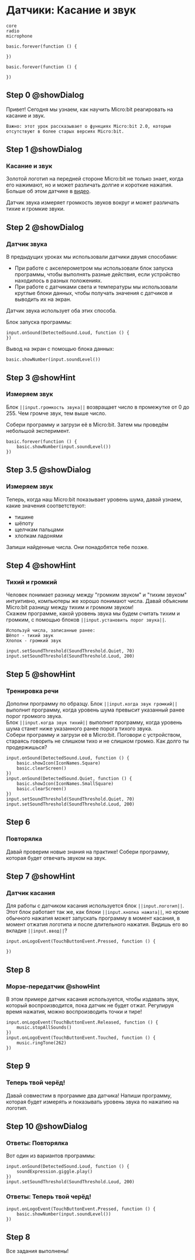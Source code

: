 # Датчики: Касание и звук

```package
core
radio
microphone
```

```template
basic.forever(function () {
	
})
```

```blocks
basic.forever(function () {
	
})
```
## Step 0 @showDialog
Привет! Сегодня мы узнаем, как научить Micro:bit реагировать на касание и звук.  
    
`Важно: этот урок рассказывает о функциях Micro:bit 2.0, которые отсутствуют в более старых версиях Micro:bit.`
## Step 1 @showDialog
### Касание и звук
Золотой логотип на передней стороне Micro:bit не только знает, когда его нажимают, но и может различать долгие и короткие нажатия. Больше об этом датчике в [видео](https://youtu.be/spFD3SxxxHQ).
  
Датчик звука измеряет громкость звуков вокруг и может различать тихие и громкие звуки.

## Step 2 @showDialog
### Датчик звука
В предыдущих уроках мы использовали датчики двумя способами:
- При работе с акселерометром мы использовали блок запуска программы, чтобы выполнять разные действия, если устройство находилось в разных положениях.
- При работе с датчиками света и температуры мы использовали круглые блоки данных, чтобы получать значения с датчиков и выводить их на экран.
      
Датчик звука использует оба этих способа.
  
Блок запуска программы:
```block
input.onSound(DetectedSound.Loud, function () {
})
```
Вывод на экран с помощью блока данных:
```block
basic.showNumber(input.soundLevel())
```
## Step 3 @showHint
### Измеряем звук
Блок ``||input.громкость звука||`` возвращает число в промежутке от 0 до 255. Чем громче звук, тем выше число.

Собери программу и загрузи её в Micro:bit. Затем мы проведём небольшой эксперимент.
```blocks
basic.forever(function () {
    basic.showNumber(input.soundLevel())
})
```
## Step 3.5 @showDialog
### Измеряем звук
Теперь, когда наш Micro:bit показывает уровень шума, давай узнаем, какие значения соответствуют:
- тишине
- шёпоту
- щелчкам пальцами
- хлопкам ладонями  
  
Запиши найденные числа. Они понадобятся тебе позже.

## Step 4 @showHint
### Тихий и громкий
Человек понимает разницу между "громким звуком" и "тихим звуком" интуитивно, компьютеры же хорошо понимают числа. Давай объясним Micro:bit разницу между тихим и громким звуком!  
Скажем программе, какой уровень звука мы будем считать тихим и громким, с помощью блоков ``||input.установить порог звука||``.
```hint
Используй числа, записанные ранее:
Шёпот - тихий звук
Хлопок - громкий звук
```
```blocks
input.setSoundThreshold(SoundThreshold.Quiet, 70)
input.setSoundThreshold(SoundThreshold.Loud, 200)
```
## Step 5 @showHint
### Тренировка речи
Дополни программу по образцу. Блок ``||input.когда звук громкий||`` выполнит программу, когда уровень шума превысит указанный ранее порог громкого звука.  
Блок ``||input.когда звук тихий||`` выполнит программу, когда уровень шума станет ниже указанного ранее порога тихого звука.  
Собери программу и загрузи её в Micro:bit. Поговори с устройством, стараясь говорить не слишком тихо и не слишком громко. Как долго ты продержишься?
```blocks
input.onSound(DetectedSound.Loud, function () {
    basic.showIcon(IconNames.Square)
    basic.clearScreen()
})
input.onSound(DetectedSound.Quiet, function () {
    basic.showIcon(IconNames.SmallSquare)
    basic.clearScreen()
})
input.setSoundThreshold(SoundThreshold.Quiet, 70)
input.setSoundThreshold(SoundThreshold.Loud, 200)

```

## Step 6
### Повторялка
Давай проверим новые знания на практике! Собери программу, которая будет отвечать звуком на звук.

## Step 7 @showHint
### Датчик касания
Для работы с датчиком касания используется блок ``||input.логотип||``. Этот блок работает так же, как блоки ``||input.кнопка нажата||``, но кроме обычного нажатия может запускать программу в момент касания, в момент отжатия логотипа и после длительного нажатия. Видишь его во вкладке ``||input.ввод||``?

```blocks
input.onLogoEvent(TouchButtonEvent.Pressed, function () {
	
})
```
## Step 8
### Морзе-передатчик @showHint
В этом примере датчик касания используется, чтобы издавать звук, который воспроизводится, пока датчик не будет отжат. Регулируя время нажатия, можно воспроизводить точки и тире!
```blocks
input.onLogoEvent(TouchButtonEvent.Released, function () {
    music.stopAllSounds()
})
input.onLogoEvent(TouchButtonEvent.Touched, function () {
    music.ringTone(262)
})
```
## Step 9
### Теперь твой черёд!
Давай совместим в программе два датчика! Напиши программу, которая будет измерять и показывать уровень звука по нажатию на логотип.
## Step 10 @showDialog
### Ответы: Повторялка
Вот один из вариантов программы:
```blocks
input.onSound(DetectedSound.Loud, function () {
    soundExpression.giggle.play()
})
input.setSoundThreshold(SoundThreshold.Loud, 200)
```

### Ответы: Теперь твой черёд!
```blocks
input.onLogoEvent(TouchButtonEvent.Pressed, function () {
    basic.showNumber(input.soundLevel())
})
```
## Step 8
Все задания выполнены!